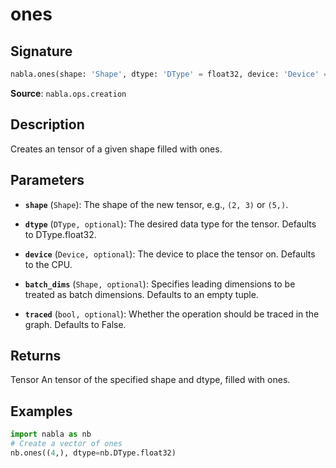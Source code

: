 # ones

## Signature

```python
nabla.ones(shape: 'Shape', dtype: 'DType' = float32, device: 'Device' = Device(type=cpu,id=0), batch_dims: 'Shape' = (), traced: 'bool' = False) -> 'Tensor'
```

**Source**: `nabla.ops.creation`

## Description

Creates an tensor of a given shape filled with ones.

## Parameters

- **`shape`** (`Shape`): The shape of the new tensor, e.g., `(2, 3)` or `(5,)`.

- **`dtype`** (`DType, optional`): The desired data type for the tensor. Defaults to DType.float32.

- **`device`** (`Device, optional`): The device to place the tensor on. Defaults to the CPU.

- **`batch_dims`** (`Shape, optional`): Specifies leading dimensions to be treated as batch dimensions. Defaults to an empty tuple.

- **`traced`** (`bool, optional`): Whether the operation should be traced in the graph. Defaults to False.

## Returns

Tensor
    An tensor of the specified shape and dtype, filled with ones.

## Examples

```python
import nabla as nb
# Create a vector of ones
nb.ones((4,), dtype=nb.DType.float32)
```
